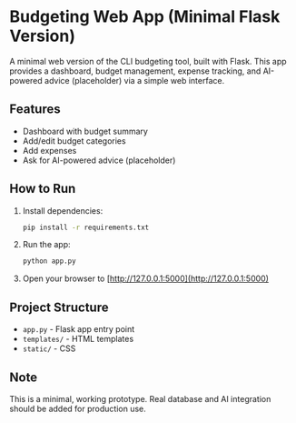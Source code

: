 # Budgeting Web App (Minimal Flask Version)

A minimal web version of the CLI budgeting tool, built with Flask. This app provides a dashboard, budget management, expense tracking, and AI-powered advice (placeholder) via a simple web interface.

## Features
- Dashboard with budget summary
- Add/edit budget categories
- Add expenses
- Ask for AI-powered advice (placeholder)

## How to Run
1. Install dependencies:
   ```bash
   pip install -r requirements.txt
   ```
2. Run the app:
   ```bash
   python app.py
   ```
3. Open your browser to [http://127.0.0.1:5000](http://127.0.0.1:5000)

## Project Structure
- `app.py` - Flask app entry point
- `templates/` - HTML templates
- `static/` - CSS

## Note
This is a minimal, working prototype. Real database and AI integration should be added for production use. 